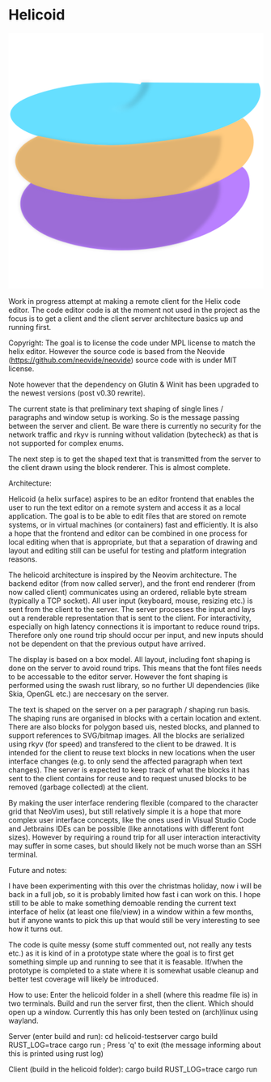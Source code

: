 # Helicoid
![Screenshot](./assets/helicoid_logo.svg)

Work in progress attempt at making a remote client for the Helix code editor. 
The code editor code is at the moment not used in the project as the focus is to get a client and the client 
server architecture basics up and running first.

Copyright: The goal is to license the code under MPL license to match the helix editor.
However the source code is based from the Neovide (https://github.com/neovide/neovide)
source code with is under MIT license.

Note however that the dependency on Glutin & Winit has been upgraded to the newest versions (post v0.30 rewrite).

The current state is that preliminary text shaping of single lines / paragraphs and window setup is working. 
So is the message passing between the server and client. Be ware there is currently no security 
for the network traffic and rkyv is running without validation (bytecheck) as that is not supported for complex enums.

The next step is to get the shaped text that is transmitted from the server to the client drawn using the block renderer.
This is almost complete.



Architecture:

Helicoid (a helix surface) aspires to be an editor frontend that enables the user to run the text editor on a remote system and 
access it as a local application. The goal is to be able to edit files that are stored on remote systems, or in 
virtual machines (or containers) fast and efficiently. It is also a hope that the frontend and editor can be combined
in one process for local editing when that is appropriate, but that a separation of drawing and layout and editing
still can be useful for testing and platform integration reasons.

The helicoid architecture is inspired by the Neovim architecture. The backend editor (from now called server), 
and the front end renderer (from now called client) communicates using an ordered, reliable byte stream (typically a TCP 
socket). All user input (keyboard, mouse, resizing etc.) is sent from the client to the server. The server
processes the input and lays out a renderable representation that is sent to the client. For interactivity, 
especially on high latency connections it is important to reduce round trips. Therefore only one round trip
should occur per input, and new inputs should not be dependent on that the previous output have arrived.

The display is based on a box model. All layout, including font shaping is done on the server to avoid round trips. 
This means that the font files needs to be accessable to the editor server. However the font shaping is performed
using the swash rust library, so no further UI dependencies (like Skia, OpenGL etc.) are neccesary on the server.

The text is shaped on the server on a per paragraph / shaping run basis. The shaping runs are organised in blocks
with a certain location and extent. There are also blocks for polygon based uis, nested blocks, and planned to 
support references to SVG/bitmap images. All the blocks are serialized using rkyv (for speed) and transfered
to the client to be drawed. It is intended for the client to reuse text blocks in new locations when the user
interface changes (e.g. to only send the affected paragraph when text changes). The server is expected to keep
track of what the blocks it has sent to the client contains for reuse and to request unused blocks to be removed
(garbage collected) at the client.

By making the user interface rendering flexible (compared to the character grid that NeoVim uses),
but still relatively simple it is a hope that more complex user interface concepts, like the ones used in 
Visual Studio Code and Jetbrains IDEs can be possible (like annotations with different font sizes). However
by requiring a round trip for all user interaction interactivity may suffer in some cases, but should 
likely not be much worse than an SSH terminal.


Future and notes:

I have been experimenting with this over the christmas holiday, now i will be back in a full job, so it is probably
limited how fast i can work on this. I hope still to be able to make something demoable rending the current text
interface of helix (at least one file/view) in a window within a few months, but if anyone wants to pick this up
that would still be very interesting to see how it turns out.

The code is quite messy (some stuff commented out, not really any tests etc.) as it is kind of in a prototype state
where the goal is to first get something simple up and running to see that it is feasable. If/when the prototype
is completed to a state where it is somewhat usable cleanup and better test coverage will likely be introduced.



How to use:
Enter the helicoid folder in a shell (where this readme file is) in two terminals. Build and run the server first, 
then the client. Which should open up a window. Currently this has only been tested on (arch)linux using wayland.

Server (enter build and run):
cd helicoid-testserver
cargo build
RUST_LOG=trace cargo run
; Press 'q' to exit (the message informing about this is printed using rust log)

Client (build in the helicoid folder):
cargo build
RUST_LOG=trace cargo run 

